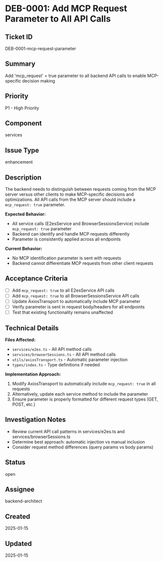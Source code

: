 # DEB-0001: Add MCP Request Parameter to All API Calls

## Ticket ID
DEB-0001-mcp-request-parameter

## Summary
Add 'mcp_request' = true parameter to all backend API calls to enable MCP-specific decision making

## Priority
P1 - High Priority

## Component
services

## Issue Type
enhancement

## Description
The backend needs to distinguish between requests coming from the MCP server versus other clients to make MCP-specific decisions and optimizations. All API calls from the MCP server should include a `mcp_request: true` parameter.

**Expected Behavior:**
- All service calls (E2esService and BrowserSessionsService) include `mcp_request: true` parameter
- Backend can identify and handle MCP requests differently
- Parameter is consistently applied across all endpoints

**Current Behavior:**
- No MCP identification parameter is sent with requests
- Backend cannot differentiate MCP requests from other client requests

## Acceptance Criteria
- [ ] Add `mcp_request: true` to all E2esService API calls
- [ ] Add `mcp_request: true` to all BrowserSessionsService API calls  
- [ ] Update AxiosTransport to automatically include MCP parameter
- [ ] Verify parameter is sent in request body/headers for all endpoints
- [ ] Test that existing functionality remains unaffected

## Technical Details
**Files Affected:**
- `services/e2es.ts` - All API method calls
- `services/browserSessions.ts` - All API method calls
- `utils/axiosTransport.ts` - Automatic parameter injection
- `types/index.ts` - Type definitions if needed

**Implementation Approach:**
1. Modify AxiosTransport to automatically include `mcp_request: true` in all requests
2. Alternatively, update each service method to include the parameter
3. Ensure parameter is properly formatted for different request types (GET, POST, etc.)

## Investigation Notes
- Review current API call patterns in services/e2es.ts and services/browserSessions.ts
- Determine best approach: automatic injection vs manual inclusion
- Consider request method differences (query params vs body params)

## Status
open

## Assignee
backend-architect

## Created
2025-01-15

## Updated
2025-01-15